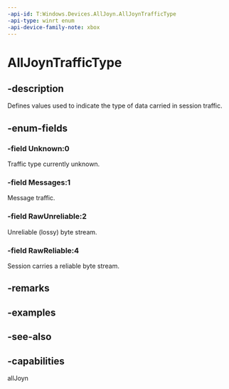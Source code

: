 ```yaml
---
-api-id: T:Windows.Devices.AllJoyn.AllJoynTrafficType
-api-type: winrt enum
-api-device-family-note: xbox
---
```


<!-- Enumeration syntax
public enum Windows.Devices.AllJoyn.AllJoynTrafficType : int
-->

# AllJoynTrafficType

## -description
Defines values used to indicate the type of data carried in session traffic.

## -enum-fields
### -field Unknown:0
Traffic type currently unknown.

### -field Messages:1
Message traffic.

### -field RawUnreliable:2
Unreliable (lossy) byte stream.

### -field RawReliable:4
Session carries a reliable byte stream.


## -remarks

## -examples

## -see-also


## -capabilities
allJoyn
